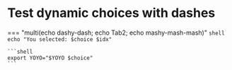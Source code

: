 # Test dynamic choices with dashes

=== "multi(echo dashy-dash; echo Tab2; echo mashy-mash-mash)"
    ```shell
    echo "You selected: $choice $idx"
    ```

    ```shell
    export YOYO="$YOYO $choice"
    ```
